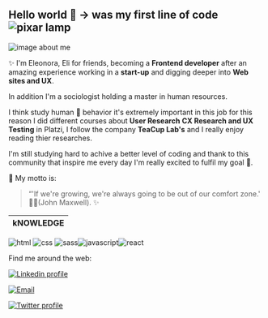 ## Hello world 👋 → was my first line of code ![pixar lamp](https://img.icons8.com/color/48/000000/pixar-lamp.png)

![image about me](https://user-images.githubusercontent.com/70522059/103151338-8e5ee580-477d-11eb-8e11-19e9bfd31885.jpeg)

✨ I'm Eleonora, Eli for friends, becoming a **Frontend developer** after an amazing experience working in a **start-up** and digging deeper into **Web sites and UX**. 

In addition I'm a sociologist holding a master in human resources. 

I think study human 🧬 behavior it's extremely important in this job for this reason I did different courses about **User Research** **CX Research and UX Testing** in Platzi, I follow the company **TeaCup Lab's** and I really enjoy reading thier researches. 

I'm still studying hard to achive a better level of coding and thank to this community that inspire me every day I'm really excited to fulfil my goal 🎯.

📑 My motto is:
> “'If we're growing, we're always going to be out of our comfort zone.'
> 🧗‍♀️(John Maxwell). ✨
 
kNOWLEDGE | 
------------ |
![html](https://img.icons8.com/color/48/000000/html-5.png) ![css](https://img.icons8.com/officel/40/000000/css-filetype.png) ![sass](https://img.icons8.com/color/48/000000/sass.png)![javascript](https://img.icons8.com/color/48/000000/javascript.png)![react](https://img.icons8.com/color/48/ffffff/react-native.png)

Find me around the web: 

[![Linkedin profile](https://img.icons8.com/fluent/48/ffffff/linkedin.png)](https://www.linkedin.com/in/eleonora-dell-amico/)
 
[![Email ](https://img.icons8.com/fluent/48/ffffff/email-open.png)]("mailto:eleonoradellamico4@gmail.com)

[![Twitter profile](https://img.icons8.com/fluent/48/ffffff/twitter.png)](https://twitter.com/eli_ucora)



   
   
